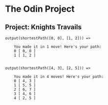 # The Odin Project

## Project: Knights Travails

```
output(shortestPath([0, 0], [1, 2])) =>

    You made it in 1 move! Here's your path:
    0 [ 0, 0 ]
    1 [ 1, 2 ]


output(shortestPath([4, 3], [2, 5])) =>

    You made it in 4 moves! Here's your path:
    0 [ 4, 3 ]
    1 [ 5, 5 ]
    2 [ 6, 7 ]
    3 [ 4, 6 ]
    4 [ 2, 5 ]
```

